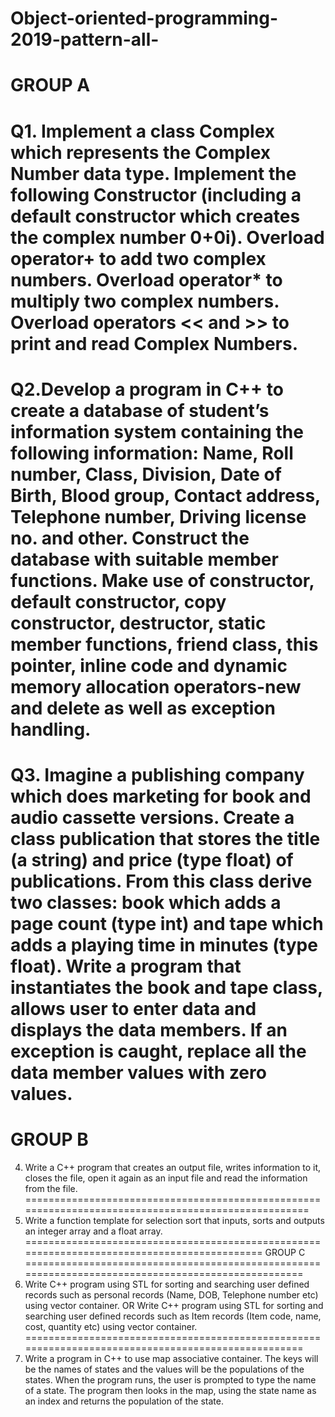 # Object-oriented-programming-2019-pattern-all-
GROUP A
===============================================================================================
Q1. Implement a class Complex which represents the Complex Number data type. Implement the
following
 Constructor (including a default constructor which creates the complex number 0+0i).
 Overload operator+ to add two complex numbers.
 Overload operator* to multiply two complex numbers.
 Overload operators << and >> to print and read Complex Numbers.
===============================================================================================
Q2.Develop a program in C++ to create a database of student’s information system containing the
following information: Name, Roll number, Class, Division, Date of Birth, Blood group, Contact
address, Telephone number, Driving license no. and other. Construct the database with
suitable member functions. Make use of constructor, default constructor, copy constructor,
destructor, static member functions, friend class, this pointer, inline code and dynamic
memory allocation operators-new and delete as well as exception handling.
================================================================================================
Q3. Imagine a publishing company which does marketing for book and audio cassette versions.
Create a class publication that stores the title (a string) and price (type float) of publications.
From this class derive two classes: book which adds a page count (type int) and tape which
adds a playing time in minutes (type float).
Write a program that instantiates the book and tape class, allows user to enter data and
displays the data members. If an exception is caught, replace all the data member values with
zero values.
=================================================================================================
GROUP B
==================================================================================================
4. Write a C++ program that creates an output file, writes information to it, closes the file, open
it again as an input file and read the information from the file.
====================================================================================================
5. Write a function template for selection sort that inputs, sorts and outputs an integer array and
a float array.
============================================================================================
GROUP C
===================================================================================================
6. Write C++ program using STL for sorting and searching user defined records such as personal
records (Name, DOB, Telephone number etc) using vector container.
OR
Write C++ program using STL for sorting and searching user defined records such as Item
records (Item code, name, cost, quantity etc) using vector container.
===================================================================================================
7. Write a program in C++ to use map associative container. The keys will be the names of states
and the values will be the populations of the states. When the program runs, the user is
prompted to type the name of a state. The program then looks in the map, using the state
name as an index and returns the population of the state.
